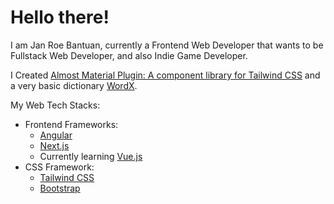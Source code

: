# Hello there!

I am Jan Roe Bantuan, currently a Frontend Web Developer that wants to be Fullstack Web Developer, and also Indie Game Developer.

I Created [Almost Material Plugin: A component library for Tailwind CSS](https://github.com/Cramzzzberry/almost-material-plugin) and a very basic dictionary [WordX](https://github.com/Cramzzzberry/wordx).

My Web Tech Stacks:
- Frontend Frameworks:
    - [Angular](https://angular.io/)
    - [Next.js](https://nextjs.org/)
    - Currently learning [Vue.js](https://vuejs.org/)
- CSS Framework:
    - [Tailwind CSS](https://tailwindcss.com/)
    - [Bootstrap](https://getbootstrap.com/)
